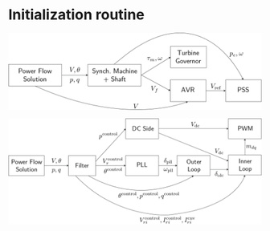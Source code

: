 # Initialization routine

![init_machine](assets/synch_init.png)


![init_machine](assets/inverter_init.png)
